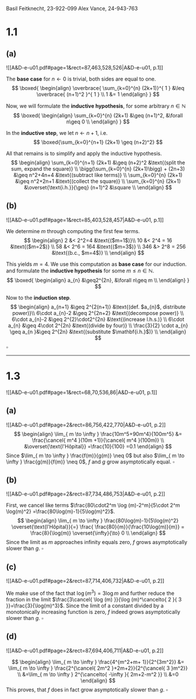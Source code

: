 
Basil Feitknecht, 23-922-099
Alex Vance, 24-943-763

# 1.1

## (a)
![[A&D-e-u01.pdf#page=1&rect=87,463,528,526|A&D-e-u01, p.1]]

The **base case** for $n\leftarrow0$ is trivial, both sides are equal to one.
$$
\boxed{
\begin{align}
\overbrace{ \sum_{k=0}^{n} (2k+1)}^{ 1 } &\leq \overbrace{ (n+1)^2 }^{ 1 }  \\
1 &= 1
\end{align}
}
$$

Now, we will formulate the **inductive hypothesis**, for some arbitrary $n\in \mathbb N$
$$
\boxed{
\begin{align}
\sum_{k=0}^{n} (2k+1) &\geq (n+1)^2, &\forall n\geq 0 \\
\end{align}
}
$$

In the **inductive step**, we let $n\leftarrow n+1$, i.e. 
$$
\boxed{\sum_{k=0}^{n+1} (2k+1) \geq (n+2)^2}
$$

All that remains is to simplify and apply the inductive hypothesis.
$$
\begin{align}
\sum_{k=0}^{n+1} (2k+1) &\geq (n+2)^2 &\text{(split the sum, expand the square)} \\
\bigg(\sum_{k=0}^{n} (2k+1)\bigg) + (2n+3) &\geq n^2+4n+4 &\text{(subtract like terms)} \\
\sum_{k=0}^{n} (2k+1) &\geq n^2+2n+1 &\text{(collect the square)} \\
\sum_{k=0}^{n} (2k+1) &\overset{\text{i.h.}}{\geq} (n+1)^2 &\square \\
\end{align}
$$


## (b)
![[A&D-e-u01.pdf#page=1&rect=85,403,528,457|A&D-e-u01, p.1]]

We determine $m$ through computing the first few terms.
$$
\begin{align}
2 &< 2^2=4 &\text{($m=1$)}\\
10 &< 2^4 = 16 &\text{($m=2$)} \\
58 &< 2^6 = 164 &\text{($m=3$)} \\
346 &> 2^8 = 256 &\text{(b.c., $m=4$)} \\
\end{align}
$$

This yields $m=4$. We use this computation as **base case** for our induction. and formulate the **inductive hypothesis** for some $m\leq n\in \mathbb N$.
$$
\boxed{
\begin{align}
a_{n} &\geq2^{2n}, &\forall n\geq m \\
\end{align}
}
$$

Now to the **induction step**.
$$
\begin{align}
a_{n+1} &\geq 2^{2(n+1)} &\text{(def. $a_{n}$, distribute power)}\\
6\cdot a_{n}-2 &\geq 2^{2n+2} &\text{(decompose power)} \\
6\cdot a_{n}-2 &\geq 2^{2}\cdot2^{2n} &\text{(increase l.h.s.)} \\
6\cdot a_{n} &\geq 4\cdot 2^{2n} &\text{(divide by four)} \\
\frac{3}{2} \cdot a_{n} \geq a_{n }&\geq 2^{2n} &\text{(substitute $\mathbf{i.h.}$)} \\
\end{align}
$$
$\square$


___

# 1.3
![[A&D-e-u01.pdf#page=1&rect=68,70,536,86|A&D-e-u01, p.1]]

## (a)
![[A&D-e-u01.pdf#page=2&rect=86,756,422,770|A&D-e-u01, p.2]]
$$
\begin{align}
\lim_{ m \to \infty } \frac{10m^5+90m^4}{100m^5} &= \frac{\cancel{ m^4 }(10m +1)}{\cancel{ m^4 }(100m)} \\
&\overset{\text{l'Hôpital}} =\frac{10}{100} =0.1
\end{align}
$$
Since $\lim_{ m \to \infty } \frac{f(m)}{g(m)} \neq 0$ but also $\lim_{ m \to \infty } \frac{g(m)}{f(m)} \neq 0$, $f$ and $g$ grow asymptotically equal.
$\square$


## (b)
![[A&D-e-u01.pdf#page=2&rect=87,734,486,753|A&D-e-u01, p.2]]

First, we cancel like terms $\frac{80\cdot2^m \log (m)-2^m}{5\cdot 2^m \log(m)^2} =\frac{80\log(m)-1}{5\log(m)^2}$.
$$
\begin{align}
\lim_{ m \to \infty } \frac{80\log(m)-1}{5\log(m)^2}  \overset{\text{l'Hôpital}}{=} \frac{ \frac{80}{m}}{\frac{10\log(m)}{m}} = \frac{8}{\log(m)} \overset{\infty}{\to} 0 \\
\end{align}
$$
Since the limit as $m$ approaches infinity equals zero, $f$ grows asymptotically slower than $g$.
$\square$


## (c)
![[A&D-e-u01.pdf#page=2&rect=87,714,406,732|A&D-e-u01, p.2]]

We make use of the fact that $\log(m^3) =3\log m$ and further reduce the fraction in the limit $\frac{3\cancel{ \log (m) }}{\log (m)^\cancelto{ 2 }{ 3 }}=\frac{3}{\log(m)^3}$. Since the limit of a constant divided by a monotonically increasing function is zero, $f$ indeed grows asymptotically slower than $g$.
$\square$


## (d)
![[A&D-e-u01.pdf#page=2&rect=87,694,406,711|A&D-e-u01, p.2]]

$$
\begin{align}
\lim_{ m \to \infty } \frac{4^{m^2+m+ 1}}{2^{3m^2}} &= \lim_{ m \to \infty } \frac{2^{\cancel{ 2m^2 }+2m+2}}{2^{\cancel{ 3 }m^2}} \\
&=\lim_{ m \to \infty } 2^{\cancelto{ -\infty }{ 2m+2-m^2 }} \\
&=0
\end{align}
$$
This proves, that $f$ does in fact grow asymptotically slower than $g$.
$\square$
